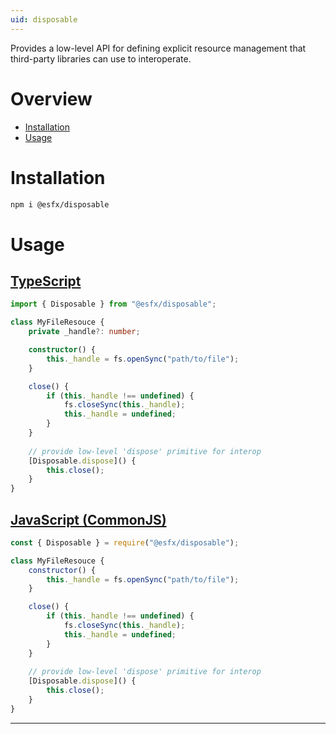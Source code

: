 ```yaml
---
uid: disposable
---
```


Provides a low-level API for defining explicit resource management that third-party libraries can use to interoperate.

# Overview

* [Installation](#installation)
* [Usage](#usage)

# Installation

```sh
npm i @esfx/disposable
```

# Usage

## [TypeScript](#tab/ts)
```ts
import { Disposable } from "@esfx/disposable";

class MyFileResouce {
    private _handle?: number;

    constructor() {
        this._handle = fs.openSync("path/to/file");
    }

    close() {
        if (this._handle !== undefined) {
            fs.closeSync(this._handle);
            this._handle = undefined;
        }
    }
    
    // provide low-level 'dispose' primitive for interop
    [Disposable.dispose]() {
        this.close();
    }
}
```

## [JavaScript (CommonJS)](#tab/js)
```js
const { Disposable } = require("@esfx/disposable");

class MyFileResouce {
    constructor() {
        this._handle = fs.openSync("path/to/file");
    }

    close() {
        if (this._handle !== undefined) {
            fs.closeSync(this._handle);
            this._handle = undefined;
        }
    }
    
    // provide low-level 'dispose' primitive for interop
    [Disposable.dispose]() {
        this.close();
    }
}
```

***